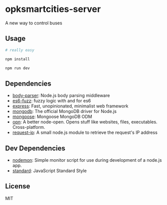 # opksmartcities-server

A new way to control buses


## Usage

```sh
# really easy

npm install

npm run dev
```

## Dependencies

- [body-parser](https://ghub.io/body-parser): Node.js body parsing middleware
- [es6-fuzz](https://ghub.io/es6-fuzz): fuzzy logic with and for es6
- [express](https://ghub.io/express): Fast, unopinionated, minimalist web framework
- [mongodb](https://ghub.io/mongodb): The official MongoDB driver for Node.js
- [mongoose](https://ghub.io/mongoose): Mongoose MongoDB ODM
- [opn](https://ghub.io/opn): A better node-open. Opens stuff like websites, files, executables. Cross-platform.
- [request-ip](https://ghub.io/request-ip): A small node.js module to retrieve the request&#39;s IP address

## Dev Dependencies

- [nodemon](https://ghub.io/nodemon): Simple monitor script for use during development of a node.js app.
- [standard](https://ghub.io/standard): JavaScript Standard Style

## License

MIT
